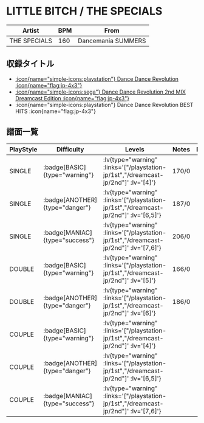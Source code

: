 # LITTLE BITCH / THE SPECIALS

|Artist|BPM|From|
|------|---|----|
|THE SPECIALS|160|Dancemania SUMMERS|

## 収録タイトル

- [ :icon{name="simple-icons:playstation"} Dance Dance Revolution :icon{name="flag:jp-4x3"} ](/playstation-jp/1st)
- [ :icon{name="simple-icons:sega"} Dance Dance Revolution 2nd MIX Dreamcast Edition :icon{name="flag:jp-4x3"} ](/dreamcast-jp/2nd)
- :icon{name="simple-icons:playstation"} Dance Dance Revolution BEST HITS :icon{name="flag:jp-4x3"}

## 譜面一覧

|PlayStyle|Difficulty|Levels|Notes|Movie|
|---------|----------|------|-----|-----|
|SINGLE| :badge[BASIC]{type="warning"} | :lv{type="warning" :links='["/playstation-jp/1st","/dreamcast-jp/2nd"]' :lv='[4]'} |170/0||
|SINGLE| :badge[ANOTHER]{type="danger"} | :lv{type="warning" :links='["/playstation-jp/1st","/dreamcast-jp/2nd"]' :lv='[6,5]'} |187/0||
|SINGLE| :badge[MANIAC]{type="success"} | :lv{type="warning" :links='["/playstation-jp/1st","/dreamcast-jp/2nd"]' :lv='[7,6]'} |206/0||
|DOUBLE| :badge[BASIC]{type="warning"} | :lv{type="warning" :links='["/playstation-jp/1st","/dreamcast-jp/2nd"]' :lv='[5]'} |166/0||
|DOUBLE| :badge[ANOTHER]{type="danger"} | :lv{type="warning" :links='["/playstation-jp/1st","/dreamcast-jp/2nd"]' :lv='[6]'} |186/0||
|COUPLE| :badge[BASIC]{type="warning"} | :lv{type="warning" :links='["/playstation-jp/1st","/dreamcast-jp/2nd"]' :lv='[4]'} |||
|COUPLE| :badge[ANOTHER]{type="danger"} | :lv{type="warning" :links='["/playstation-jp/1st","/dreamcast-jp/2nd"]' :lv='[6,5]'} |||
|COUPLE| :badge[MANIAC]{type="success"} | :lv{type="warning" :links='["/playstation-jp/1st","/dreamcast-jp/2nd"]' :lv='[7,6]'} |||
